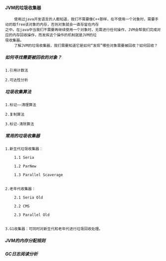 #### JVM的垃圾收集器
    
        使用过java开发语言的人都知道，我们不需要像C++那样，在不使用一个对象时，需要手动的取free该对象的内存，否则对象就会一直存留在内存
    之中。在java中当我们不需要再继续使用一个对象时，无需进行任何操作，JVM会帮我们完成对应的内存回收操作，而发挥这个操作的机制就是JVM的垃
    圾收集器。
        了解JVM的垃圾收集器，我们需要知道它是如何“发现”哪些对象需要被回收？如何回收？
        
##### 如何寻找需要被回收的对象？
    
    1.引用计数法
    
    2.可达性分析
    
    
##### 垃圾收集算法
    
    1.标记——清理算法
    
    2.复制算法
    
    3.标记-清除算法
    

##### 常用的垃圾收集器

    
    1.新生代垃圾收集器：
        
        1.1 Seria
        
        1.2 ParNew
        
        1.3 Parallel Scaverage
        
    
    2.老年代收集器：
    
        2.1 Seria Old
        
        2.2 CMS
    
        2.3 Parallel Old
        
    
    3.G1收集器：可同时对新生代和老年代进行垃圾回收处理。
    
    
##### JVM的内存分配规则





##### GC日志阅读分析
    
    
    
    
    
    
    
    
    
    
    
    
    
    
    
    
    
    
    
    
    
    
